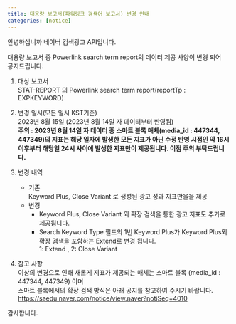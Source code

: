 ```yaml
---
title: 대용량 보고서(파워링크 검색어 보고서) 변경 안내 
categories: [notice]
---
```



안녕하십니까 네이버 검색광고 API입니다. <br>

대용량 보고서 중 Powerlink search term report의 데이터 제공 사양이 변경 되어  <br>
공지드립니다.  <br>

1. 대상 보고서 <br>
STAT-REPORT 의 Powerlink search term report(reportTp : EXPKEYWORD)<br>

2. 변경 일시(모든 일시 KST기준)<br>
2023년 8월 15일 (2023년 8월 14일 자 데이터부터 반영됨)<br>
**주의 : 2023년 8월 14일 자 데이터 중 스마트 블록 매체(media_id : 447344, 447349)의 지표는 해당 일자에 발생한 모든 지표가 아닌 수정 반영 시점인 약 16시 이후부터 해당일 24시 사이에 발생한 지표만이 제공됩니다. 이점 주의 부탁드립니다.** <br>

3. 변경 내역
   * 기존<br>
     Keyword Plus, Close Variant 로 생성된 광고 성과 지표만을을 제공 <br>
   * 변경<br>
     - Keyword Plus, Close Variant 외 확장 검색을 통한 광고 지표도 추가로 제공됩니다.<br>
     - Search Keyword Type 필드의 1번 Keyword Plus가 Keyword Plus외 확장 검색을 포함하는 Extend로 변경 됩니다. <br>
        1: Extend ,  2: Close Variant

4. 참고 사항 <br>
   이상의 변경으로 인해 새롭게 지표가 제공되는 매체는 스마트 블록 (media_id : 447344, 447349) 이며 <br>
   스마트 블록에서의 확장 검색 방식은 아래 공지를 참고하여 주시기 바랍니다. <br>
   https://saedu.naver.com/notice/view.naver?notiSeq=4010<br>
   

감사합니다. <br>
